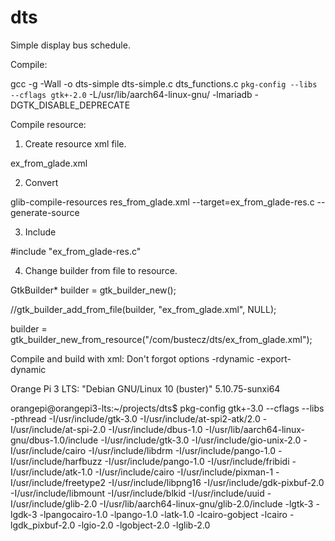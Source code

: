 # dts
Simple display bus schedule. 

Compile:

gcc -g -Wall -o dts-simple dts-simple.c dts_functions.c  `pkg-config --libs --cflags gtk+-2.0` 
-L/usr/lib/aarch64-linux-gnu/ -lmariadb -DGTK_DISABLE_DEPRECATE

Compile resource:

1. Create resource xml file.

<?xml version="1.0" encoding="UTF-8"?>
<gresources>
  <gresource prefix="/com/bustecz/dts">
    <file>ex_from_glade.xml</file>
  </gresource>
</gresources>

2. Convert

glib-compile-resources res_from_glade.xml --target=ex_from_glade-res.c --generate-source

3. Include

#include "ex_from_glade-res.c"

4. Change builder from file to resource.

  GtkBuilder* builder = gtk_builder_new();
  
  //gtk_builder_add_from_file(builder, "ex_from_glade.xml", NULL);
  
  builder = gtk_builder_new_from_resource("/com/bustecz/dts/ex_from_glade.xml");
  
  
Compile and build with xml: Don't forgot options -rdynamic -export-dynamic

Orange Pi 3 LTS: "Debian GNU/Linux 10 (buster)" 5.10.75-sunxi64

orangepi@orangepi3-lts:~/projects/dts$ pkg-config gtk+-3.0 --cflags --libs
-pthread -I/usr/include/gtk-3.0 -I/usr/include/at-spi2-atk/2.0 -I/usr/include/at-spi-2.0 -I/usr/include/dbus-1.0 
-I/usr/lib/aarch64-linux-gnu/dbus-1.0/include -I/usr/include/gtk-3.0 -I/usr/include/gio-unix-2.0 -I/usr/include/cairo 
-I/usr/include/libdrm -I/usr/include/pango-1.0 -I/usr/include/harfbuzz -I/usr/include/pango-1.0 -I/usr/include/fribidi 
-I/usr/include/atk-1.0 -I/usr/include/cairo -I/usr/include/pixman-1 -I/usr/include/freetype2 -I/usr/include/libpng16 
-I/usr/include/gdk-pixbuf-2.0 -I/usr/include/libmount -I/usr/include/blkid -I/usr/include/uuid -I/usr/include/glib-2.0 
-I/usr/lib/aarch64-linux-gnu/glib-2.0/include 
-lgtk-3 -lgdk-3 -lpangocairo-1.0 -lpango-1.0 -latk-1.0 -lcairo-gobject 
-lcairo -lgdk_pixbuf-2.0 -lgio-2.0 -lgobject-2.0 -lglib-2.0

